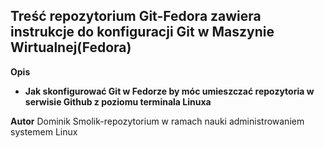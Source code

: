 ## **Treść repozytorium Git-Fedora zawiera instrukcje do konfiguracji Git w Maszynie Wirtualnej(Fedora)**

 **Opis**

- **Jak skonfigurować Git w Fedorze by móc umieszczać repozytoria w serwisie Github z poziomu terminala Linuxa**

 **Autor** 
Dominik Smolik-repozytorium w ramach nauki administrowaniem systemem Linux
